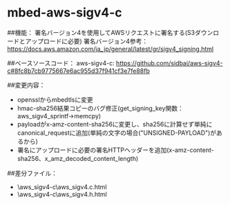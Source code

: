 # mbed-aws-sigv4-c

##機能：
署名バージョン4を使用してAWSリクエストに署名する(S3ダウンロードとアップロードに必要)
署名バージョン4参考：https://docs.aws.amazon.com/ja_jp/general/latest/gr/sigv4_signing.html

##ベースソースコード：
aws-sigv4-c:
https://github.com/sidbai/aws-sigv4-c#8fc8b7cb9775667e6ac955d37f941cf3e7fe88fb

##変更内容：
- opensslからmbedtlsに変更
- hmac-sha256結果コピーのバグ修正(get_signing_key関数：aws_sigv4_sprintf→memcpy)
- payloadがx-amz-content-sha256に変更し、sha256に計算せず単純にcanonical_requestに追加(単純の文字の場合("UNSIGNED-PAYLOAD")があるから)
- 署名にアップロードに必要の署名HTTPヘッダーを追加(x-amz-content-sha256、x_amz_decoded_content_length)

##差分ファイル：
- \aws_sigv4-c\aws_sigv4.c.html
- \aws_sigv4-c\aws_sigv4.h.html